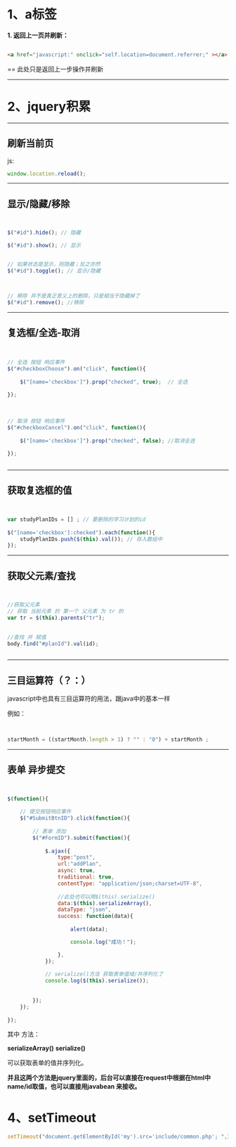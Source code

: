 # 1、a标签 





**1. 返回上一页并刷新：**

```html

<a href="javascript:" onclick="self.location=document.referrer;" ></a>

```

== 此处只是返回上一步操作并刷新



---


# 2、jquery积累

---

## 刷新当前页

js:
```javascript
window.location.reload();
```



---



## 显示/隐藏/移除


```javascript


$("#id").hide(); // 隐藏

$("#id").show(); // 显示


// 如果状态是显示，则隐藏；反之亦然
$("#id").toggle(); // 显示/隐藏



// 移除 并不是真正意义上的删除，只是相当于隐藏掉了
$("#id").remove(); //移除


```

---


## 复选框/全选-取消



```javascript
    
    
// 全选 按钮 响应事件
$("#checkboxChoose").on("click", function(){
	
	$("[name='checkbox']").prop("checked", true);  // 全选
		
});
	
	
	
// 取消 按钮 响应事件
$("#checkboxCancel").on("click", function(){
	
	$("[name='checkbox']").prop("checked", false); //取消全选 
		
});
		
```







---


## 获取复选框的值




```javascript


var studyPlanIDs = [] ; // 要删除的学习计划的id
		
$("[name='checkbox']:checked").each(function(){
	studyPlanIDs.push($(this).val()); // 存入数组中
});


```





---


## 获取父元素/查找




```javascript


//获取父元素
// 获取 当前元素 的 第一个 父元素 为 tr 的
var tr = $(this).parents("tr");  
    
    
//查找 并 赋值
body.find("#planId").val(id);



```



---


## 三目运算符（？：）


javascript中也具有三目运算符的用法，跟java中的基本一样


例如：

```javascript

    
startMonth = ((startMonth.length > 1) ? "" : "0") + startMonth ;


```





---


## 表单 异步提交


```javascript


$(function(){
	
	// 提交按钮响应事件 
	$("#SubmitBtnID").click(function(){
		
		// 表单 添加
		$("#FormID").submit(function(){
			
			$.ajax({
				type:"post",
				url:"addPlan",
				async: true,
				traditional: true,
				contentType: "application/json;charset=UTF-8",
				
				//此处也可以用$(this).serialize()
				data:$(this).serializeArray(),
				dataType: "json",
				success: function(data){
					
					alert(data);

					console.log("成功！");

				},
			});
			
			// serialize()方法 获取表单值域/并序列化了
			console.log($(this).serialize());
			
			
		});
	});
	
});


```



其中 方法：

**serializeArray()**
**serialize()**

 可以获取表单的值并序列化。

**并且这两个方法是jquery里面的，后台可以直接在request中根据在html中name/id取值，也可以直接用javabean 来接收。**




# 4、setTimeout

```javascript
setTimeout("document.getElementById('my').src='include/common.php'; ",3000);//

```









